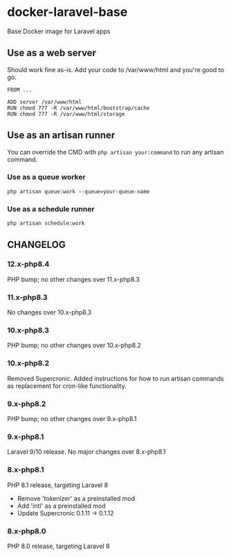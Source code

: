 # docker-laravel-base
Base Docker image for Laravel apps

## Use as a web server
Should work fine as-is.  Add your code to /var/www/html and you're good to go.
```
FROM ...

ADD server /var/www/html
RUN chmod 777 -R /var/www/html/bootstrap/cache
RUN chmod 777 -R /var/www/html/storage
```

## Use as an artisan runner
You can override the CMD with `php artisan your:command` to run any artisan command.
### Use as a queue worker
`php artisan queue:work --queue=your-queue-name`
### Use as a schedule runner
`php artisan schedule:work`


## CHANGELOG

### 12.x-php8.4
PHP bump; no other changes over 11.x-php8.3

### 11.x-php8.3
No changes over 10.x-php8.3

### 10.x-php8.3
PHP bump; no other changes over 10.x-php8.2

### 10.x-php8.2
Removed Supercronic.  Added instructions for how to run artisan commands as replacement for cron-like functionality.

### 9.x-php8.2
PHP bump; no other changes over 9.x-php8.1

### 9.x-php8.1
Laravel 9/10 release.  No major changes over 8.x-php8.1

### 8.x-php8.1
PHP 8.1 release, targeting Laravel 8
* Remove 'tokenizer' as a preinstalled mod
* Add 'intl' as a preinstalled mod
* Update Supercronic 0.1.11 -> 0.1.12

### 8.x-php8.0
PHP 8.0 release, targeting Laravel 8
